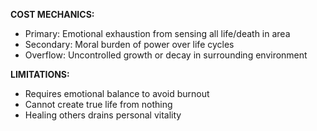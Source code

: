 **COST MECHANICS:**
- Primary: Emotional exhaustion from sensing all life/death in area
- Secondary: Moral burden of power over life cycles
- Overflow: Uncontrolled growth or decay in surrounding environment

**LIMITATIONS:**
- Requires emotional balance to avoid burnout
- Cannot create true life from nothing
- Healing others drains personal vitality